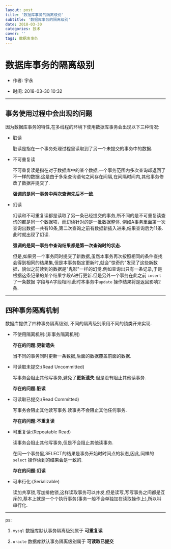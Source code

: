 ```yaml
---
layout: post
title: '数据库事务的隔离级别'
subtitle: '数据库事务的隔离级别'
date: 2018-03-30
categories: 技术
cover: ''
tags: 数据库事务
---
```


# 数据库事务的隔离级别

* 作者: 宇永

* 时间: 2018-03-30 10:32

---

## 事务使用过程中会出现的问题

因为数据库事务的特性,在多线程的环境下使用数据库事务会出现以下三种情况:

* 脏读

  脏读是指在一个事务处理过程里读取到了另一个未提交的事务中的数据.
  
* 不可重复读
  
  不可重复读是指在对于数据库中的某个数据,一个事务范围内多次查询却返回了不一样的数据.这是由于多条查询语句之间存在间隔,在间隔时间内,其他事务修改了数据并提交了.
  
  **强调的是同一事务中两次查询先后不一致.**

* 幻读

  幻读和不可重复读都是读取了另一条已经提交的事务,所不同的是不可重复读查询的都是同一个数据项，而幻读针对的是一批数据整体. 例如A事务里面第一次查询出数据一共有10条,第二次查询之前有数据新插入进来,结果查询后为11条.此时就出现了幻读.
  
  **强调的是同一事务中查询结果都是第一次查询时的状态.**
  
  但是,如果另一个事务同时提交了新数据,虽然本事务再次按照相同的条件查找会得到相同的结果集,但是本事务指定更新时,就会"惊奇的"发现了这些新数据，貌似之前读到的数据是"鬼影"一样的幻觉.例如查询出只有一条记录,于是根据这条记录的某个结果字段A进行更新.但是另外一个事务在此之前 `insert`了一条数据 字段与A字段相同.此时本事务中`update` 操作结果将是返回影响2条.

---

## 四种事务隔离机制

数据库提供了四种事务隔离级别, 不同的隔离级别采用不同的锁类开来实现.

* 不使用隔离机制:(非事务隔离机制)

  **存在的问题:更新遗失**
  
  当不同的事务同时更新一条数据,后面的数据覆盖前面的数据.

* 可读取未提交:(Read Uncommitted)

  写事务会阻止其他写事务,避免了**更新遗失**.但是没有阻止其他读事务.
  
  **存在的问题:脏读**
  
* 可读取已提交:(Read Committed)

  写事务会阻止其他读写事务.读事务不会阻止其他任何事务.
  
  **存在的问题:不重复读**
  
* 可重复读:(Repeatable Read)

  读事务会阻止其他写事务,但是不会阻止其他读事务.

  在同一个事务里,SELECT的结果是事务开始时时间点的状态,因此,同样的 `select` 操作读到的结果会是一致的.
  
  **存在的问题:幻读**

* 可串行化:(Serializable)

  读加共享锁,写加排他锁,这样读取事务可以并发,但是读写,写写事务之间都是互斥的,基本上就是一个个执行事务(事务一般不会单独加在读取操作上),所以叫串行化.
  
---

ps: 

1. `mysql` 数据库默认事务隔离级别属于 **可重复读**

2. `oracle` 数据库默认事务隔离级别属于 **可读取已提交**
  
    

